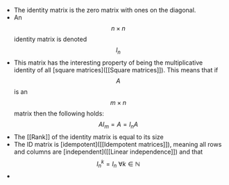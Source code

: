 - The identity matrix is the zero matrix with ones on the diagonal.
- An $$n \times n$$ identity matrix is denoted $$I_n$$
- This matrix has the interesting property of being the multiplicative identity of all [square matrices]([[Square matrices]]).
  This means that if $$A$$ is an $$m \times n $$ matrix then the following holds: $$AI_m= A = I_nA$$
- The [[Rank]] of the identity matrix is equal to its size
- The ID matrix is [idempotent]([[Idempotent matrices]]), meaning all rows and columns are [independent]([[Linear independence]]) and that $$I_n^k = I_n \ \forall k \in \mathbb{N}$$
-